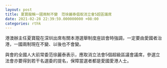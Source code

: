 ```yaml
---
layout: post
title: 夏寶龍稱一國兩制不變　范徐麗泰倡取消立會5超區議席
date: 2021-02-28 22:39:59.000000000 +08:00
categories: rthk
---
```


港澳辦主任夏寶龍在深圳出席有關本港選舉制度座談會時強調，一定要由愛國者治港，一國兩制現在不變、以後也不會變。

與會的全國人大前常委范徐麗泰表示，應取消立法會5個超級區議會議席，參選立法會亦要得到若干名選委的提名，保障當選者都是愛國愛港人士。

